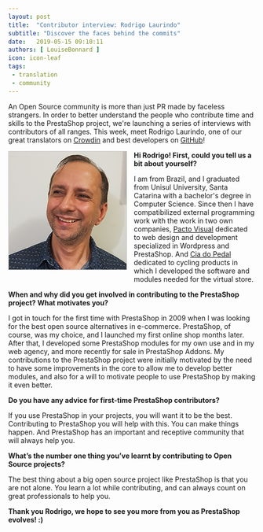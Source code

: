 ```yaml
---
layout: post
title:  "Contributor interview: Rodrigo Laurindo"
subtitle: "Discover the faces behind the commits"
date:   2019-05-15 09:10:11
authors: [ LouiseBonnard ]
icon: icon-leaf
tags:
 - translation
 - community
---
```


An Open Source community is more than just PR made by faceless strangers. In order to better understand the people who contribute time and skills to the PrestaShop project, we're launching a series of interviews with contributors of all ranges. This week, meet Rodrigo Laurindo, one of our great translators on [Crowdin](https://crowdin.com/profile/rblaurin) and best developers on [GitHub](https://github.com/rblaurin)!


<img style="border: 1px solid #CCC; float: left; margin: 0 1em 1em 0;" width="240" height="240" src="/assets/images/2019/05/Rodrigo-Laurindo.png">


**Hi Rodrigo! First, could you tell us a bit about yourself?**

I am from Brazil, and I graduated from Unisul University, Santa Catarina with a bachelor's degree in Computer Science. Since then I have compatibilized external programming work with the work in two own companies, [Pacto Visual](https://www.pactovisual.com) dedicated to web design and development specialized in Wordpress and PrestaShop. And [Cia do Pedal](https://www.ciadopedal.com.br) dedicated to cycling products in which I developed the software and modules needed for the virtual store.


**When and why did you get involved in contributing to the PrestaShop project? What motivates you?**

I got in touch for the first time with PrestaShop in 2009 when I was looking for the best open source alternatives in e-commerce. PrestaShop, of course, was my choice, and I launched my first online shop months later. After that, I developed some PrestaShop modules for my own use and in my web agency, and more recently for sale in PrestaShop Addons. My contributions to the PrestaShop project were initially motivated by the need to have some improvements in the core to allow me to develop better modules, and also for a will to motivate people to use PrestaShop by making it even better.


**Do you have any advice for first-time PrestaShop contributors?**

If you use PrestaShop in your projects, you will want it to be the best. Contributing to PrestaShop you will help with this. You can make things happen. And PrestaShop has an important and receptive community that will always help you.


**What’s the number one thing you’ve learnt by contributing to Open Source projects?**

The best thing about a big open source project like PrestaShop is that you are not alone. You learn a lot while contributing, and can always count on great professionals to help you.

**Thank you Rodrigo, we hope to see you more from you as PrestaShop evolves! :)**
